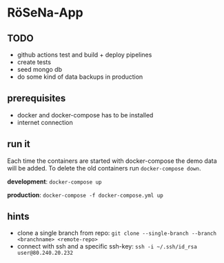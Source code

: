 # RöSeNa-App

## TODO

- github actions test and build + deploy pipelines
- create tests
- seed mongo db
- do some kind of data backups in production

## prerequisites

- docker and docker-compose has to be installed
- internet connection

## run it

Each time the containers are started with docker-compose the demo data will be added. To delete the old containers run `docker-compose down`.

**development**: `docker-compose up`

**production**: `docker-compose -f docker-compose.yml up`

## hints

- clone a single branch from repo: `git clone --single-branch --branch <branchname> <remote-repo>`
- connect with ssh and a specific ssh-key: `ssh -i ~/.ssh/id_rsa user@80.240.20.232`
